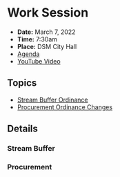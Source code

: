 # Work Session

- **Date:** March 7, 2022
- **Time:** 7:30am 
- **Place:** DSM City Hall
- [Agenda](https://councildocs.dsm.city/agendas/2022/20220307%20councilworksession.pdf)
- [YouTube Video](https://youtu.be/_xJwfT32psw)

## Topics 

- [Stream Buffer Ordinance](https://www.dsm.city/document_center/City%20Clerk/Work%20Sessions/2022/Council%20Worksession%20-%202022-0307%20-%20Stream%20Buffers.pdf?pdf=Stream%20Buffer%20Ordinance&t=1646690658800)
- [Procurement Ordinance Changes](https://www.dsm.city/document_center/City%20Clerk/Work%20Sessions/2022/Procurement%20Ordinance%20-%20Council%20Presentation%20Formatted.pdf?pdf=Procurement%20Ordinance%20Changes&t=1646690658800)

## Details

### Stream Buffer

### Procurement
